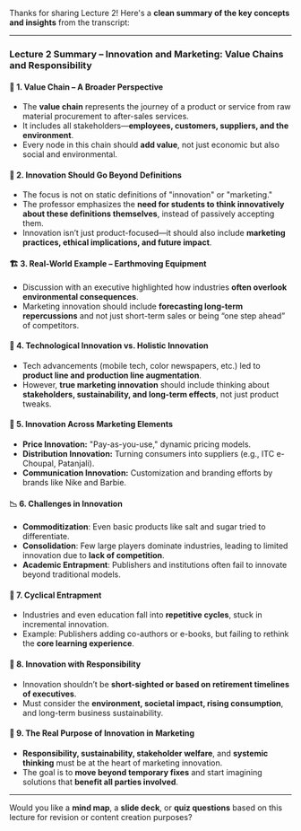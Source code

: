 Thanks for sharing Lecture 2! Here's a **clean summary of the key concepts and insights** from the transcript:

---

### **Lecture 2 Summary – Innovation and Marketing: Value Chains and Responsibility**

#### 🔑 **1. Value Chain – A Broader Perspective**
- The **value chain** represents the journey of a product or service from raw material procurement to after-sales services.
- It includes all stakeholders—**employees, customers, suppliers, and the environment**.
- Every node in this chain should **add value**, not just economic but also social and environmental.

#### 🧠 **2. Innovation Should Go Beyond Definitions**
- The focus is not on static definitions of "innovation" or "marketing."
- The professor emphasizes the **need for students to think innovatively about these definitions themselves**, instead of passively accepting them.
- Innovation isn’t just product-focused—it should also include **marketing practices, ethical implications, and future impact**.

#### 🏗️ **3. Real-World Example – Earthmoving Equipment**
- Discussion with an executive highlighted how industries **often overlook environmental consequences**.
- Marketing innovation should include **forecasting long-term repercussions** and not just short-term sales or being “one step ahead” of competitors.

#### 📱 **4. Technological Innovation vs. Holistic Innovation**
- Tech advancements (mobile tech, color newspapers, etc.) led to **product line and production line augmentation**.
- However, **true marketing innovation** should include thinking about **stakeholders, sustainability, and long-term effects**, not just product tweaks.

#### 💸 **5. Innovation Across Marketing Elements**
- **Price Innovation:** "Pay-as-you-use," dynamic pricing models.
- **Distribution Innovation:** Turning consumers into suppliers (e.g., ITC e-Choupal, Patanjali).
- **Communication Innovation:** Customization and branding efforts by brands like Nike and Barbie.

#### 📉 **6. Challenges in Innovation**
- **Commoditization**: Even basic products like salt and sugar tried to differentiate.
- **Consolidation**: Few large players dominate industries, leading to limited innovation due to **lack of competition**.
- **Academic Entrapment**: Publishers and institutions often fail to innovate beyond traditional models.

#### 🔁 **7. Cyclical Entrapment**
- Industries and even education fall into **repetitive cycles**, stuck in incremental innovation.
- Example: Publishers adding co-authors or e-books, but failing to rethink the **core learning experience**.

#### 🤝 **8. Innovation with Responsibility**
- Innovation shouldn’t be **short-sighted or based on retirement timelines of executives**.
- Must consider the **environment, societal impact, rising consumption**, and long-term business sustainability.

#### 🧭 **9. The Real Purpose of Innovation in Marketing**
- **Responsibility, sustainability, stakeholder welfare**, and **systemic thinking** must be at the heart of marketing innovation.
- The goal is to **move beyond temporary fixes** and start imagining solutions that **benefit all parties involved**.

---

Would you like a **mind map**, a **slide deck**, or **quiz questions** based on this lecture for revision or content creation purposes?